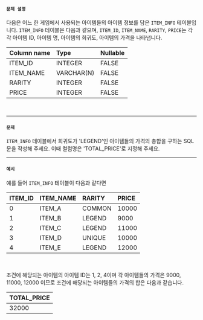 #### `문제 설명`

다음은 어느 한 게임에서 사용되는 아이템들의 아이템 정보를 담은 `ITEM_INFO` 테이블입니다. `ITEM_INFO` 테이블은 다음과 같으며, `ITEM_ID`, `ITEM_NAME`, `RARITY`, `PRICE`는 각각 아이템 ID, 아이템 명, 아이템의 희귀도, 아이템의 가격을 나타냅니다.

|Column name|Type|Nullable|
|:--|:--|:--|
|ITEM_ID|INTEGER|FALSE|
|ITEM_NAME|VARCHAR(N)|FALSE|
|RARITY|INTEGER|FALSE|
|PRICE|INTEGER|FALSE|
<br>

<hr>

#### `문제`

`ITEM_INFO` 테이블에서 희귀도가 'LEGEND'인 아이템들의 가격의 총합을 구하는 SQL문을 작성해 주세요. 이때 컬럼명은 'TOTAL_PRICE'로 지정해 주세요.

<hr>

#### `예시`

예를 들어 `ITEM_INFO` 테이블이 다음과 같다면

|ITEM_ID|ITEM_NAME|RARITY|PRICE|
|:--|:--|:--|:--|
|0|ITEM_A|COMMON|10000|
|1|ITEM_B|LEGEND|9000|
|2|ITEM_C|LEGEND|11000|
|3|ITEM_D|UNIQUE|10000|
|4|ITEM_E|LEGEND|12000|
<br>

조건에 해당되는 아이템의 아이템 ID는 1, 2, 4이며 각 아이템들의 가격은 9000, 11000, 12000 이므로 조건에 해당되는 아이템들의 가격의 합은 다음과 같습니다.

|TOTAL_PRICE|
|:--|
|32000|
<br>
